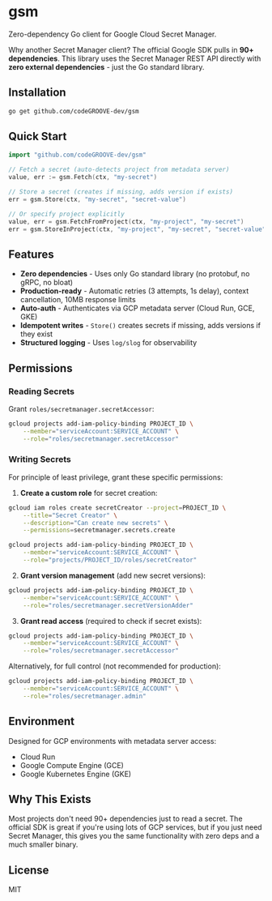 # gsm

Zero-dependency Go client for Google Cloud Secret Manager.

Why another Secret Manager client? The official Google SDK pulls in **90+ dependencies**. This library uses the Secret Manager REST API directly with **zero external dependencies** - just the Go standard library.

## Installation

```bash
go get github.com/codeGROOVE-dev/gsm
```

## Quick Start

```go
import "github.com/codeGROOVE-dev/gsm"

// Fetch a secret (auto-detects project from metadata server)
value, err := gsm.Fetch(ctx, "my-secret")

// Store a secret (creates if missing, adds version if exists)
err = gsm.Store(ctx, "my-secret", "secret-value")

// Or specify project explicitly
value, err = gsm.FetchFromProject(ctx, "my-project", "my-secret")
err = gsm.StoreInProject(ctx, "my-project", "my-secret", "secret-value")
```

## Features

- **Zero dependencies** - Uses only Go standard library (no protobuf, no gRPC, no bloat)
- **Production-ready** - Automatic retries (3 attempts, 1s delay), context cancellation, 10MB response limits
- **Auto-auth** - Authenticates via GCP metadata server (Cloud Run, GCE, GKE)
- **Idempotent writes** - `Store()` creates secrets if missing, adds versions if they exist
- **Structured logging** - Uses `log/slog` for observability

## Permissions

### Reading Secrets

Grant `roles/secretmanager.secretAccessor`:

```bash
gcloud projects add-iam-policy-binding PROJECT_ID \
    --member="serviceAccount:SERVICE_ACCOUNT" \
    --role="roles/secretmanager.secretAccessor"
```

### Writing Secrets

For principle of least privilege, grant these specific permissions:

1. **Create a custom role** for secret creation:

```bash
gcloud iam roles create secretCreator --project=PROJECT_ID \
    --title="Secret Creator" \
    --description="Can create new secrets" \
    --permissions=secretmanager.secrets.create

gcloud projects add-iam-policy-binding PROJECT_ID \
    --member="serviceAccount:SERVICE_ACCOUNT" \
    --role="projects/PROJECT_ID/roles/secretCreator"
```

2. **Grant version management** (add new secret versions):

```bash
gcloud projects add-iam-policy-binding PROJECT_ID \
    --member="serviceAccount:SERVICE_ACCOUNT" \
    --role="roles/secretmanager.secretVersionAdder"
```

3. **Grant read access** (required to check if secret exists):

```bash
gcloud projects add-iam-policy-binding PROJECT_ID \
    --member="serviceAccount:SERVICE_ACCOUNT" \
    --role="roles/secretmanager.secretAccessor"
```

Alternatively, for full control (not recommended for production):

```bash
gcloud projects add-iam-policy-binding PROJECT_ID \
    --member="serviceAccount:SERVICE_ACCOUNT" \
    --role="roles/secretmanager.admin"
```

## Environment

Designed for GCP environments with metadata server access:
- Cloud Run
- Google Compute Engine (GCE)
- Google Kubernetes Engine (GKE)

## Why This Exists

Most projects don't need 90+ dependencies just to read a secret. The official SDK is great if you're using lots of GCP services, but if you just need Secret Manager, this gives you the same functionality with zero deps and a much smaller binary.

## License

MIT

